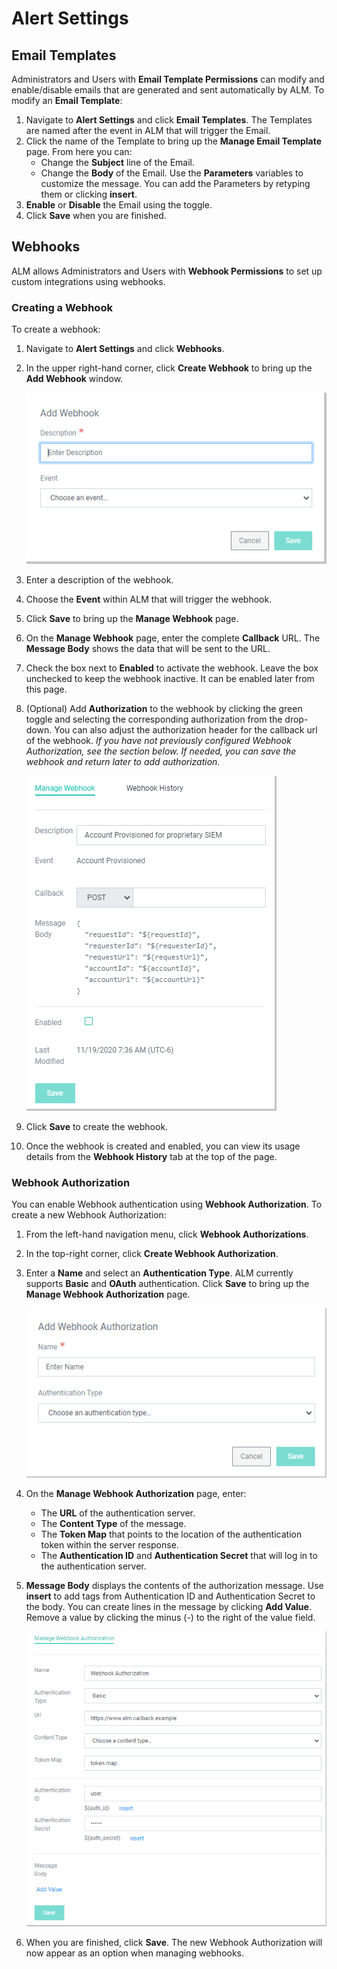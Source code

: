 [title]: # (Alert Settings)
[tags]: # (Account Lifecycle Manager,ALM,Active Directory,)
[priority]: # (5180)

# Alert Settings

## Email Templates

Administrators and Users with **Email Template Permissions** can modify and enable/disable emails that are generated and sent automatically by ALM. To modify an **Email Template**:

1. Navigate to **Alert Settings** and click **Email Templates**. The Templates are named after the event in ALM that will trigger the Email.
1. Click the name of the Template to bring up the **Manage Email Template** page. From here you can:
    * Change the **Subject** line of the Email.
    * Change the **Body** of the Email. Use the **Parameters** variables to customize the message. You can add the Parameters by retyping them or clicking **insert**.
1. **Enable** or **Disable** the Email using the toggle. 
1. Click **Save** when you are finished. 

## Webhooks

ALM allows Administrators and Users with **Webhook Permissions** to set up custom integrations using webhooks. 

### Creating a Webhook

To create a webhook:

1. Navigate to **Alert Settings** and click **Webhooks**.
1. In the upper right-hand corner, click **Create Webhook** to bring up the **Add Webhook** window.

    ![webhook "create webhook"](images/addwebhook1.png)
1. Enter a description of the webhook.
1. Choose the **Event** within ALM that will trigger the webhook.
1. Click **Save** to bring up the **Manage Webhook** page. 
1. On the **Manage Webhook** page, enter the complete **Callback** URL. The **Message Body** shows the data that will be sent to the URL.
1. Check the box next to **Enabled** to activate the webhook. Leave the box unchecked to keep the webhook inactive. It can be enabled later from this page.
1. (Optional) Add **Authorization** to the webhook by clicking the green toggle and selecting the corresponding authorization from the drop-down. You can also adjust the authorization header for the callback url of the webhook. *If you have not previously configured Webhook Authorization, see the section below. If needed, you can save the webhook and return later to add authorization.*

    ![webhook "manage webhook"](images/addwebhook2.png)
1. Click **Save** to create the webhook.
1. Once the webhook is created and enabled, you can view its usage details from the **Webhook History** tab at the top of the page. 

###  Webhook Authorization

You can enable Webhook authentication using **Webhook Authorization**. To create a new Webhook Authorization:

1. From the left-hand navigation menu, click **Webhook Authorizations**.
1. In the top-right corner, click **Create Webhook Authorization**.
1. Enter a **Name** and select an **Authentication Type**. ALM currently supports **Basic** and **OAuth** authentication. Click **Save** to bring up the **Manage Webhook Authorization** page. 

    ![webhookauthorization1 "create webhook auth"](images/webhookauth1.png)
1. On the **Manage Webhook Authorization** page, enter:
    * The **URL** of the authentication server.
    * The **Content Type** of the message.
    * The **Token Map** that points to the location of the authentication token within the server response.
    * The **Authentication ID** and **Authentication Secret** that will log in to the authentication server.
1. **Message Body** displays the contents of the authorization message. Use **insert** to add tags from Authentication ID and Authentication Secret to the body. You can create lines in the message by clicking **Add Value**. Remove a value by clicking the minus (-) to the right of the value field.

    ![webhookauthorization2 "manage webhook auth"](images/webhookauth2.png)
1. When you are finished, click **Save**. The new Webhook Authorization will now appear as an option when managing webhooks.
